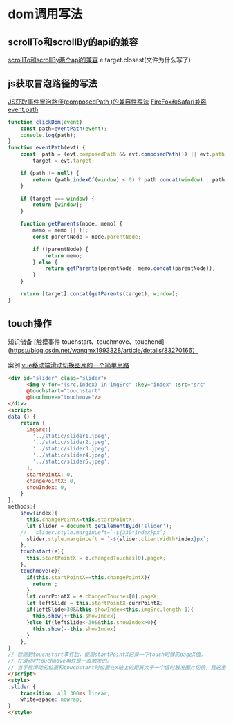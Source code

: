 <!--
 * @Author: your name
 * @Date: 2020-11-21 16:00:31
 * @LastEditTime: 2021-01-12 16:48:26
 * @LastEditors: Please set LastEditors
 * @Description: dom调用写法
 * @FilePath: \garbage-book\on_the_job\归类\js\dom.md
-->

# dom调用写法

## scrollTo和scrollBy的api的兼容

[scrollTo和scrollBy两个api的兼容](https://www.cnblogs.com/xieyongbin/p/11274959.html)
e.target.closest(文件为什么写了)

## js获取冒泡路径的写法

[JS获取事件冒泡路径(composedPath )的兼容性写法](https://blog.csdn.net/qq_32013641/article/details/89351265)
[FireFox和Safari兼容event.path](https://www.cnblogs.com/xuLessReigns/p/11276225.html)

```js
function clickDom(event)
    const path=eventPath(event);
    console.log(path);
}
function eventPath(evt) {
    const  path = (evt.composedPath && evt.composedPath()) || evt.path,
        target = evt.target;

    if (path != null) {
        return (path.indexOf(window) < 0) ? path.concat(window) : path;
    }

    if (target === window) {
        return [window];
    }

    function getParents(node, memo) {
        memo = memo || [];
        const parentNode = node.parentNode;

        if (!parentNode) {
            return memo;
        } else {
            return getParents(parentNode, memo.concat(parentNode));
        }
    }

    return [target].concat(getParents(target), window);
}
```

## touch操作

知识储备
[触摸事件 touchstart、touchmove、touchend](https://blog.csdn.net/wangmx1993328/article/details/83270166）

案例
[vue移动端滑动切换图片的一个简单思路](https://blog.csdn.net/buppt/article/details/83662966)

```html
<div id="slider" class="slider">
      <img v-for="(src,index) in imgSrc" :key="index" :src="src" 
      @touchstart="touchstart"
      @touchmove="touchmove"/>
</div>
<script>
data () {
    return {
      imgSrc:[
        '../static/slider1.jpeg',
        '../static/slider2.jpeg',
        '../static/slider3.jpeg',
        '../static/slider4.jpeg',
        '../static/slider5.jpeg',
      ],
      startPointX: 0,
      changePointX: 0,
      showIndex: 0,
    }
},
methods:{
    show(index){
      this.changePointX=this.startPointX;
      let slider = document.getElementById('slider');
    //   slider.style.marginLeft=`-${330*index}px`;
      slider.style.marginLeft = `-${slider.clientWidth*index}px`;
    },
    touchstart(e){
      this.startPointX = e.changedTouches[0].pageX;
    },
    touchmove(e){
      if(this.startPointX==this.changePointX){
        return ;
      }
      let currPointX = e.changedTouches[0].pageX;
      let leftSlide = this.startPointX-currPointX;
      if(leftSlide>30&&this.showIndex<this.imgSrc.length-1){
        this.show(++this.showIndex)
      }else if(leftSlide<-30&&this.showIndex>0){
        this.show(--this.showIndex)
      }
    },
}
// 检测到touchstart事件后，使用startPointX记录一下touch时候的pageX值。
// 在滑动时touchmove事件是一直触发的。
// 当手指滑动的位置和touchstart时位置在x轴上的距离大于一个值时触发图片切换，我这里设置的是30px
</script>
<style>
.slider {
    transition: all 300ms linear;
    white=space: nowrap;
}
</style>
```
